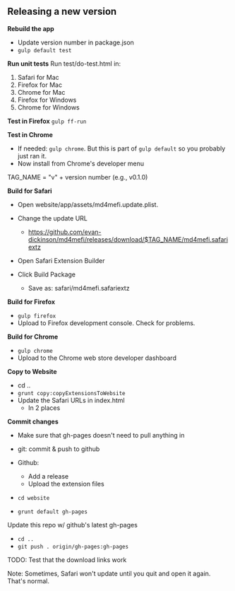 Releasing a new version
-----------------------
**Rebuild the app**
* Update version number in package.json
* `gulp default test`

**Run unit tests**
Run test/do-test.html in:
1. Safari for Mac
2. Firefox for Mac
3. Chrome for Mac
4. Firefox for Windows
5. Chrome for Windows

**Test in Firefox**
`gulp ff-run`

**Test in Chrome**
* If needed: `gulp chrome`. But this is part of `gulp default` so you probably just ran it.
* Now install from Chrome's developer menu


TAG_NAME = "v" + version number (e.g., v0.1.0)

**Build for Safari**

* Open website/app/assets/md4mefi.update.plist. 
* Change the update URL
    - https://github.com/evan-dickinson/md4mefi/releases/download/$TAG_NAME/md4mefi.safariextz

* Open Safari Extension Builder
* Click Build Package
    - Save as: safari/md4mefi.safariextz

**Build for Firefox**
* `gulp firefox`
* Upload to Firefox development console. Check for problems.

**Build for Chrome**
* `gulp chrome`
* Upload to the Chrome web store developer dashboard

**Copy to Website**
* cd ..
* `grunt copy:copyExtensionsToWebsite`
* Update the Safari URLs in index.html
    - In 2 places

**Commit changes**
* Make sure that gh-pages doesn't need to pull anything in

* git: commit & push to github
* Github: 
    - Add a release
    - Upload the extension files

* `cd website`
* `grunt default gh-pages`

Update this repo w/ github's latest gh-pages
* `cd ..`
* `git push . origin/gh-pages:gh-pages`

TODO: Test that the download links work

Note: Sometimes, Safari won't update until you quit and open it again. That's normal.
